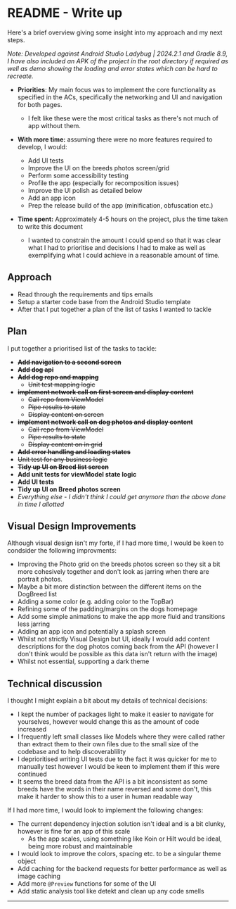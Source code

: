 

# README - Write up

Here's a brief overview giving some insight into my approach and my next steps.

*Note: Developed against Android Studio Ladybug | 2024.2.1  and Gradle 8.9,
I have also included an APK of the project in the root directory if required as well as demo
showing the loading and error states which can be hard to recreate.*

- **Priorities**: My main focus was to implement the core functionality as specified in the ACs, specifically the networking and UI and navigation for both pages.

  - I felt like these were the most critical tasks as there's not much of app without them.

- **With more time:** assuming there were no more features required to develop, I would:

  - Add UI tests
  - Improve the UI on the breeds photos screen/grid
  - Perform some accessibility testing
  - Profile the app (especially for recomposition issues)
  - Improve the UI polish as detailed below
  - Add an app icon
  - Prep the release build of the app (minification, obfuscation etc.)

- **Time spent:** Approximately 4-5 hours on the project, plus the time taken to write this document
  - I wanted to constrain the amount I could spend so that it was clear what I had to prioritise and
    decisions I had to make as well as exemplifying what I could achieve in a reasonable amount of time.


## Approach

- Read through the requirements and tips emails
- Setup a starter code base from the Android Studio template
- After that I put together a plan of the list of tasks I wanted to tackle

## Plan

I put together a  prioritised list of the tasks to tackle:

- ~~**Add navigation to a second screen**~~
- ~~**Add dog api**~~
- ~~**Add dog repo and mapping**~~
  - ~~Unit test mapping logic~~
- ~~**implement network call on first screen and display content**~~
  - ~~Call repo from ViewModel~~
  - ~~Pipe results to state~~
  - ~~Display content on screen~~
- ~~**implement network call on dog photos and display content**~~
  - ~~Call repo from ViewModel~~
  - ~~Pipe results to state~~
  - ~~Display content on in grid~~
- ~~**Add error handling and loading states**~~
- ~~Unit test for any business logic~~
- ~~**Tidy up UI on Breed list screen**~~
- **Add unit tests for viewModel state logic**
- **Add UI tests**
- **Tidy up UI on Breed photos screen**
- *Everything else* - *I didn't think I could get anymore than the above done in time I allotted*





## Visual Design Improvements

Although visual design isn't my forte, if I had more time, I would be keen to condsider the following improvments:

- Improving the Photo grid on the breeds photos screen so they sit a bit more cohesively together and don't look as jarring when there are portrait photos.
- Maybe a bit more distinction between the different items on the DogBreed list
- Adding a some color (e.g. adding color to the TopBar)
- Refining some of the padding/margins on the dogs homepage
- Add some simple animations to make the app more fluid and transitions less jarring
- Adding an app icon and potentially a splash screen
- Whilst not strictly Visual Design but UI, ideally I would add content descriptions for the dog photos coming back from the API (however I don't think would be possible as this data isn't return with the image)
- Whilst not essential, supporting a dark theme

## Technical discussion

I thought I might explain a bit about my details of technical decisions:

- I kept the number of packages light to make it easier to navigate for yourselves, however would change this as the amount of code increased
- I frequently left small classes like Models where they were called rather than extract them to their own files due to the small size of the codebase and to help discoverablility
- I deprioritised writing UI tests due to the fact it was quicker for me to manually test however I would be keen to implement them if this were continued
- It seems the breed data from the API is a bit inconsistent as some breeds have the words in their name reversed and some don't, this make it harder to show this to a user in human readable way

If I had more time, I would look to implement the following changes:


- The current dependency injection solution isn't ideal and is a bit clunky, however is fine for an app of this scale
  - As the app scales, using something like Koin or Hilt would be ideal, being more robust and maintainable
- I would look to improve the colors, spacing etc. to be a singular theme object
- Add caching for the backend requests for better performance as well as image caching
- Add more `@Preview` functions for some of the UI
- Add static analysis tool like detekt and clean up any code smells

---------


 

